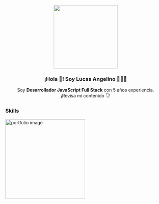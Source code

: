 <p align="center" width="300">
   <img align="center" width="200" src="https://user-images.githubusercontent.com/28304014/164815737-3384f483-095c-463d-94a3-122a699283ef.png" />
   <h3 align="center">¡Hola 👋! Soy Lucas Angelino 👨🏻‍💻</h3>
   <p align="center">Soy <strong>Desarrollador JavaScript Full Stack</strong> con 5 años experiencia.<br />¡Revisa mi contenido 👇!</p>
</p>

### Skills
<a href='https://portfolio-five-ashy-90.vercel.app/' target='_blank'>
  <img height='250' src='https://user-images.githubusercontent.com/28304014/164816471-ac1a3c5b-ec17-403d-9854-4245d7bf6285.png' alt='portfolio image' />
</a>
